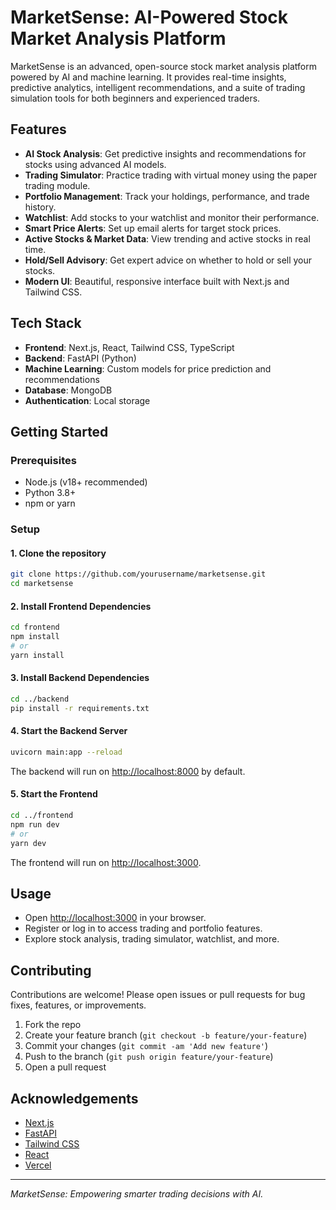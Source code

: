 # MarketSense: AI-Powered Stock Market Analysis Platform

MarketSense is an advanced, open-source stock market analysis platform powered by AI and machine learning. It provides real-time insights, predictive analytics, intelligent recommendations, and a suite of trading simulation tools for both beginners and experienced traders.

## Features

- **AI Stock Analysis**: Get predictive insights and recommendations for stocks using advanced AI models.
- **Trading Simulator**: Practice trading with virtual money using the paper trading module.
- **Portfolio Management**: Track your holdings, performance, and trade history.
- **Watchlist**: Add stocks to your watchlist and monitor their performance.
- **Smart Price Alerts**: Set up email alerts for target stock prices.
- **Active Stocks & Market Data**: View trending and active stocks in real time.
- **Hold/Sell Advisory**: Get expert advice on whether to hold or sell your stocks.
- **Modern UI**: Beautiful, responsive interface built with Next.js and Tailwind CSS.

## Tech Stack

- **Frontend**: Next.js, React, Tailwind CSS, TypeScript
- **Backend**: FastAPI (Python)
- **Machine Learning**: Custom models for price prediction and recommendations
- **Database**: MongoDB
- **Authentication**: Local storage

## Getting Started

### Prerequisites

- Node.js (v18+ recommended)
- Python 3.8+
- npm or yarn

### Setup

#### 1. Clone the repository

```bash
git clone https://github.com/yourusername/marketsense.git
cd marketsense
```

#### 2. Install Frontend Dependencies

```bash
cd frontend
npm install
# or
yarn install
```

#### 3. Install Backend Dependencies

```bash
cd ../backend
pip install -r requirements.txt
```

#### 4. Start the Backend Server

```bash
uvicorn main:app --reload
```

The backend will run on [http://localhost:8000](http://localhost:8000) by default.

#### 5. Start the Frontend

```bash
cd ../frontend
npm run dev
# or
yarn dev
```

The frontend will run on [http://localhost:3000](http://localhost:3000).

## Usage

- Open [http://localhost:3000](http://localhost:3000) in your browser.
- Register or log in to access trading and portfolio features.
- Explore stock analysis, trading simulator, watchlist, and more.

## Contributing

Contributions are welcome! Please open issues or pull requests for bug fixes, features, or improvements.

1. Fork the repo
2. Create your feature branch (`git checkout -b feature/your-feature`)
3. Commit your changes (`git commit -am 'Add new feature'`)
4. Push to the branch (`git push origin feature/your-feature`)
5. Open a pull request

## Acknowledgements

- [Next.js](https://nextjs.org/)
- [FastAPI](https://fastapi.tiangolo.com/)
- [Tailwind CSS](https://tailwindcss.com/)
- [React](https://react.dev/)
- [Vercel](https://vercel.com/)

---

*MarketSense: Empowering smarter trading decisions with AI.*

